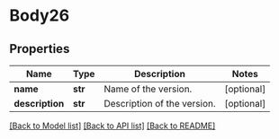 # Body26

## Properties
Name | Type | Description | Notes
------------ | ------------- | ------------- | -------------
**name** | **str** | Name of the version. | [optional] 
**description** | **str** | Description of the version. | [optional] 

[[Back to Model list]](../README.md#documentation-for-models) [[Back to API list]](../README.md#documentation-for-api-endpoints) [[Back to README]](../README.md)

